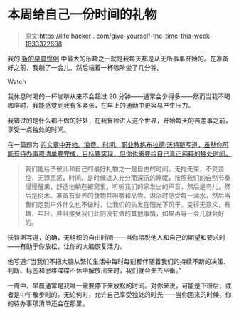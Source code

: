# 本周给自己一份时间的礼物

> 原文:[https://life hacker . com/give-yourself-the-time-this-week-1833372698](https://lifehacker.com/give-yourself-the-gift-of-time-this-week-1833372698)

我的 [新的早晨惯例](https://lifehacker.com/ease-up-on-your-morning-routine-1831875238) 中最大的乐趣之一就是我每天都是从无所事事开始的。在准备好之前，我躺了一会儿，然后端着一杯咖啡坐了几分钟。

Watch

我休息时喝的一杯咖啡从来不会超过 20 分钟——通常会少得多——然而当我不喝咖啡时，我能感觉到我有多紧张，在早上的通勤中更容易产生压力。

我错过的是什么都不做的好处，在我冒险进入这个世界，开始每天的苦差事之前，享受一点独处的时间。

在一篇题为 [的文章中开始。浪费。时间。职业教练布拉德·沃特斯写道，虽然你可能有待办事项清单要完成，目标要实现，但你也需要给自己真正纯粹的独处时间。](https://www.psychologytoday.com/us/blog/design-your-path/201903/start-wasting-time)

> 我们能给予彼此和自己的最好礼物之一是自由的时间。无拘无束，不受监控，无罪恶感，时间。是时候进入充分而深沉的睡眠，按照我们的自然节奏慢慢醒来，舒适地躺在被窝里，听听我们的家发出的声音，然后是鸟儿，然后是树木。准备有营养的食物并咀嚼和品尝。淋浴时感受每一滴水，然后当我们走到户外什么也不做时，让我们的头发在阳光下风干。变得无意义，有趣，年轻。并且接受我们此刻没有做的其他事情，如果再等一会儿就会好的。

沃特斯写道，的确，无组织的自由时间——当你摆脱他人和自己的期望和要求时——有助于你放松，让你的大脑恢复活力。

他写道:“当我们不把大脑从繁忙生活中每时每刻都伴随着我们的持续不断的决策、判断、标签和思维喋喋不休中解放出来时，我们就会失去平衡。”

一周中，早晨通常是我唯一需要停下来放松的时间。对你来说，可能是下班后，或者是中午散步时的。无论何时，允许自己享受独处的时光——当你回来的时候，你的待办事项清单还会在那里。